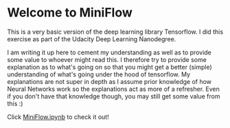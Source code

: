 # Welcome to MiniFlow

This is a very basic version of the deep learning library Tensorflow. I did this exercise as part of the Udacity Deep Learning Nanodegree.

I am writing it up here to cement my understanding as well as to provide some value to whoever might read this. I therefore try to provide some explanation as to what's going on so that you might get a better (simple) understanding of what's going under the hood of tensorflow. My explanations are not super in depth as I assume prior knowledge of how Neural Networks work so the explanations act as more of a refresher. Even if you don't have that knowledge though, you may still get some value from this :) 


Click [MiniFlow.ipynb](https://github.com/zalecodez/Miniflow/blob/master/MiniFlow.ipynb) to check it out! 
